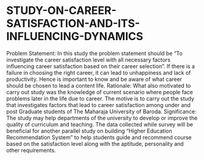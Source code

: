 # STUDY-ON-CAREER-SATISFACTION-AND-ITS-INFLUENCING-DYNAMICS
Problem Statement: In this study the problem statement should be “To investigate the career satisfaction level with all necessary factors influencing career satisfaction based on their career selection”. If there is a failure in choosing the right career, it can lead to unhappiness and lack of productivity. Hence is important to know and be aware of what career should be chosen to lead a content life.   Rationale: What also motivated to carry out study was the knowledge of current scenario where people face problems later in the life due to career. The motive is to carry out the study that investigates factors that lead to career satisfaction among under and post Graduate students of The Maharaja University of Baroda.  Significance: The study may help departments of the university to develop or improve the quality of curriculum and teaching. The data collected while survey will be beneficial for another parallel study on building “Higher Education Recommendation System” to help students guide and recommend course based on the satisfaction level along with the aptitude, personality and other requirements. 

